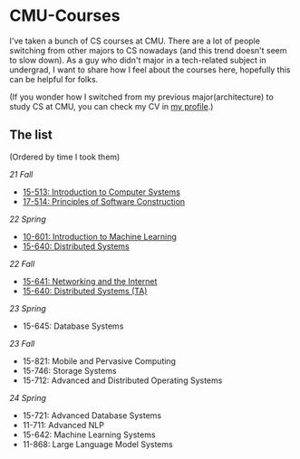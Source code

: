 # CMU-Courses

I've taken a bunch of CS courses at CMU. There are a lot of people switching from other majors to CS nowadays (and this trend doesn't seem to slow down). As a guy who didn't major in a tech-related subject in undergrad, I want to share how I feel about the courses here, hopefully this can be helpful for folks.

(If you wonder how I switched from my previous major(architecture) to study CS at CMU, you can check my CV in [my profile](https://github.com/ScottLinnn).)

## The list
(Ordered by time I took them)  

_21 Fall_
- [15-513: Introduction to Computer Systems](15-513.md)
- [17-514: Principles of Software Construction](17-514.md)

_22 Spring_
- [10-601: Introduction to Machine Learning](10-601.md)
- [15-640: Distributed Systems](15-640(Spring).md)

_22 Fall_
- [15-641: Networking and the Internet](15-641.md)
- [15-640: Distributed Systems (TA)](15-640(Fall).md)

_23 Spring_
- 15-645: Database Systems

_23 Fall_
- 15-821: Mobile and Pervasive Computing
- 15-746: Storage Systems
- 15-712: Advanced and Distributed Operating Systems

_24 Spring_
- 15-721: Advanced Database Systems
- 11-711: Advanced NLP
- 15-642: Machine Learning Systems
- 11-868: Large Language Model Systems
